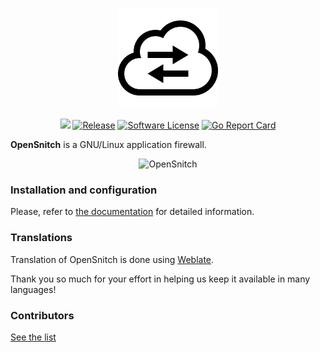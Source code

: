 <p align="center">
  <img alt="opensnitch" src="https://raw.githubusercontent.com/evilsocket/opensnitch/master/ui/opensnitch/res/icon.png" height="160" />
  <p align="center">
    <img src="https://github.com/evilsocket/opensnitch/workflows/Build%20status/badge.svg" />
    <a href="https://github.com/evilsocket/opensnitch/releases/latest"><img alt="Release" src="https://img.shields.io/github/release/evilsocket/opensnitch.svg?style=flat-square"></a>
    <a href="https://github.com/evilsocket/opensnitch/blob/master/LICENSE.md"><img alt="Software License" src="https://img.shields.io/badge/license-GPL3-brightgreen.svg?style=flat-square"></a>
    <a href="https://goreportcard.com/report/github.com/evilsocket/opensnitch/daemon"><img alt="Go Report Card" src="https://goreportcard.com/badge/github.com/evilsocket/opensnitch/daemon?style=flat-square"></a>
  </p>
</p>

**OpenSnitch** is a GNU/Linux application firewall.

<p align="center">
  <img src="https://user-images.githubusercontent.com/2742953/85205382-6ba9cb00-b31b-11ea-8e9a-bd4b8b05a236.png" alt="OpenSnitch"/>
</p>

### Installation and configuration

Please, refer to [the documentation](https://github.com/evilsocket/opensnitch/wiki) for detailed information.

### Translations

Translation of OpenSnitch is done using [Weblate](https://hosted.weblate.org/projects/opensnitch/gui/).

Thank you so much for your effort in helping us keep it available in many languages!

### Contributors

[See the list](https://github.com/evilsocket/opensnitch/graphs/contributors)
